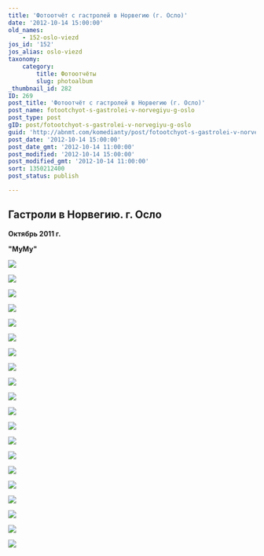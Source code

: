 ```yaml
---
title: 'Фотоотчёт с гастролей в Норвегию (г. Осло)'
date: '2012-10-14 15:00:00'
old_names:
    - 152-oslo-viezd
jos_id: '152'
jos_alias: oslo-viezd
taxonomy:
    category:
        title: Фотоотчёты
        slug: photoalbum
_thumbnail_id: 282
ID: 269
post_title: 'Фотоотчёт с гастролей в Норвегию (г. Осло)'
post_name: fotootchyot-s-gastrolei-v-norvegiyu-g-oslo
post_type: post
gID: post/fotootchyot-s-gastrolei-v-norvegiyu-g-oslo
guid: 'http://abnmt.com/komedianty/post/fotootchyot-s-gastrolei-v-norvegiyu-g-oslo'
post_date: '2012-10-14 15:00:00'
post_date_gmt: '2012-10-14 11:00:00'
post_modified: '2012-10-14 15:00:00'
post_modified_gmt: '2012-10-14 11:00:00'
sort: 1350212400
post_status: publish

---
```


## Гастроли в Норвегию. г. Осло


**Октябрь 2011 г.**


**"МуМу"**


![](image-01.jpg)


![](image-02.jpg)


![](image-03.jpg)


![](image-04.jpg)


![](image-05.jpg)


![](image-06.jpg)


![](image-07.jpg)


![](image-08.jpg)


![](image-09.jpg)


![](image-10.jpg)


![](image-11.jpg)


![](image-12.jpg)


![](image-13.jpg)


![](image-14.jpg)


![](image-15.jpg)


![](image-16.jpg)


![](image-17.jpg)


![](image-18.jpg)


![](image-19.jpg)


![](image-20.jpg)